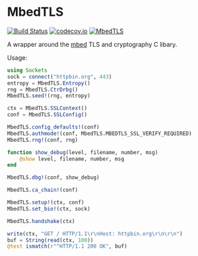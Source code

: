 # MbedTLS

[![Build Status](https://travis-ci.org/JuliaWeb/MbedTLS.jl.svg?branch=master)](https://travis-ci.org/JuliaWeb/MbedTLS.jl)
[![codecov.io](http://codecov.io/github/JuliaWeb/MbedTLS.jl/coverage.svg?branch=master)](http://codecov.io/github/JuliaWeb/MbedTLS.jl?branch=master)
[![MbedTLS](http://pkg.julialang.org/badges/MbedTLS_0.4.svg)](http://pkg.julialang.org/?pkg=MbedTLS&ver=0.4)

A wrapper around the [mbed](https://tls.mbed.org/) TLS and cryptography C libary.

Usage:

```julia
using Sockets
sock = connect("httpbin.org", 443)
entropy = MbedTLS.Entropy()
rng = MbedTLS.CtrDrbg()
MbedTLS.seed!(rng, entropy)

ctx = MbedTLS.SSLContext()
conf = MbedTLS.SSLConfig()

MbedTLS.config_defaults!(conf)
MbedTLS.authmode!(conf, MbedTLS.MBEDTLS_SSL_VERIFY_REQUIRED)
MbedTLS.rng!(conf, rng)

function show_debug(level, filename, number, msg)
    @show level, filename, number, msg
end

MbedTLS.dbg!(conf, show_debug)

MbedTLS.ca_chain!(conf)

MbedTLS.setup!(ctx, conf)
MbedTLS.set_bio!(ctx, sock)

MbedTLS.handshake(ctx)

write(ctx, "GET / HTTP/1.1\r\nHost: httpbin.org\r\n\r\n")
buf = String(read(ctx, 100))
@test ismatch(r"^HTTP/1.1 200 OK", buf)
```
